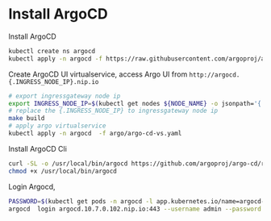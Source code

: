 # Install ArgoCD

<!-- markdownlint-disable MD013 -->
Install ArgoCD

```bash
kubectl create ns argocd
kubectl apply -n argocd -f https://raw.githubusercontent.com/argoproj/argo-cd/v1.4.2/manifests/install.yaml
```

Create ArgoCD UI virtualservice, access Argo UI from `http://argocd.{.INGRESS_NODE_IP}.nip.io`

```bash
# export ingressgateway node ip
export INGRESS_NODE_IP=$(kubectl get nodes ${NODE_NAME} -o jsonpath='{ .status.addresses[?(@.type=="InternalIP")].address }')
# replace the {.INGRESS_NODE_IP} to ingressgateway node ip
make build
# apply argo virtualservice
kubectl apply -n argocd  -f argo/argo-cd-vs.yaml
```

Install ArgoCD Cli

```bash
curl -SL -o /usr/local/bin/argocd https://github.com/argoproj/argo-cd/releases/download/v1.4.2/argocd-linux-amd64
chmod +x /usr/local/bin/argocd
```

Login Argocd,

```bash
PASSWORD=$(kubectl get pods -n argocd -l app.kubernetes.io/name=argocd-server -o name|grep -Po '/\K[\w-]+')
argocd  login argocd.10.7.0.102.nip.io:443 --username admin --password $PASSWORD
```
